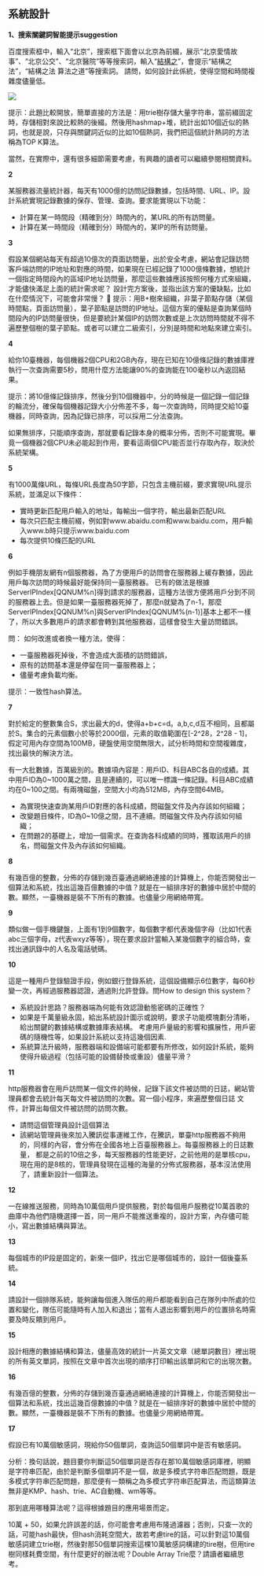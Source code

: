 ## 系統設計

**1、搜索關鍵詞智能提示suggestion**

百度搜索框中，輸入“北京”，搜索框下面會以北京為前綴，展示“北京愛情故事”、“北京公交”、“北京醫院”等等搜索詞，輸入“[結構之](http://www.baidu.com/s?wd=結構之&ie=utf-8)”，會提示“結構之法”，“結構之法 算法之道”等搜索詞。
請問，如何設計此係統，使得空間和時間複雜度儘量低。

![](../images/36~37/36.1.jpg)

提示：此題比較開放，簡單直接的方法是：用trie樹存儲大量字符串，當前綴固定時，存儲相對來說比較熱的後綴。然後用hashmap+堆，統計出如10個近似的熱詞，也就是說，只存與關鍵詞近似的比如10個熱詞，我們把這個統計熱詞的方法稱為TOP K算法。

當然，在實際中，還有很多細節需要考慮，有興趣的讀者可以繼續參閱相關資料。

**2**

某服務器流量統計器，每天有1000億的訪問記錄數據，包括時間、URL、IP。設計系統實現記錄數據的保存、管理、查詢。要求能實現以下功能：
- 計算在某一時間段（精確到分）時間內的，某URL的所有訪問量。
- 計算在某一時間段（精確到分）時間內的，某IP的所有訪問量。

**3**

假設某個網站每天有超過10億次的頁面訪問量，出於安全考慮，網站會記錄訪問客戶端訪問的IP地址和對應的時間，如果現在已經記錄了1000億條數據，想統計一個指定時間段內的區域IP地址訪問量，那麼這些數據應該按照何種方式來組織，才能儘快滿足上面的統計需求呢？
設計完方案後，並指出該方案的優缺點，比如在什麼情況下，可能會非常慢？

提示：用B+樹來組織，非葉子節點存儲（某個時間點，頁面訪問量），葉子節點是訪問的IP地址。這個方案的優點是查詢某個時間段內的IP訪問量很快，但是要統計某個IP的訪問次數或是上次訪問時間就不得不遍歷整個樹的葉子節點。或者可以建立二級索引，分別是時間和地點來建立索引。


**4**

給你10臺機器，每個機器2個CPU和2GB內存，現在已知在10億條記錄的數據庫裡執行一次查詢需要5秒，問用什麼方法能讓90%的查詢能在100毫秒以內返回結果。

提示：將10億條記錄排序，然後分到10個機器中，分的時候是一個記錄一個記錄的輪流分，確保每個機器記錄大小分佈差不多，每一次查詢時，同時提交給10臺機器，同時查詢，因為記錄已排序，可以採用二分法查詢。

如果無排序，只能順序查詢，那就要看記錄本身的概率分佈，否則不可能實現。畢竟一個機器2個CPU未必能起到作用，要看這兩個CPU能否並行存取內存，取決於系統架構。


**5**

有1000萬條URL，每條URL長度為50字節，只包含主機前綴，要求實現URL提示系統，並滿足以下條件：
- 實時更新匹配用戶輸入的地址，每輸出一個字符，輸出最新匹配URL
- 每次只匹配主機前綴，例如對www.abaidu.com和www.baidu.com，用戶輸入www.b時只提示www.baidu.com 
- 每次提供10條匹配的URL


**6**

 例如手機朋友網有n個服務器，為了方便用戶的訪問會在服務器上緩存數據，因此用戶每次訪問的時候最好能保持同一臺服務器。
已有的做法是根據ServerIPIndex[QQNUM%n]得到請求的服務器，這種方法很方便將用戶分到不同的服務器上去。但是如果一臺服務器死掉了，那麼n就變為了n-1，那麼ServerIPIndex[QQNUM%n]與ServerIPIndex[QQNUM%(n-1)]基本上都不一樣了，所以大多數用戶的請求都會轉到其他服務器，這樣會發生大量訪問錯誤。

問： 如何改進或者換一種方法，使得：
- 一臺服務器死掉後，不會造成大面積的訪問錯誤，
- 原有的訪問基本還是停留在同一臺服務器上；
- 儘量考慮負載均衡。

提示：一致性hash算法。


**7**

對於給定的整數集合S，求出最大的d，使得a+b+c=d。a,b,c,d互不相同，且都屬於S。集合的元素個數小於等於2000個，元素的取值範圍在[-2^28，2^28 - 1]，假定可用內存空間為100MB，硬盤使用空間無限大，試分析時間和空間複雜度，找出最快的解決方法。

有一大批數據，百萬級別的。數據項內容是：用戶ID、科目ABC各自的成績。其中用戶ID為0~1000萬之間，且是連續的，可以唯一標識一條記錄。科目ABC成績均在0~100之間。有兩塊磁盤，空間大小均為512MB，內存空間64MB。
- 為實現快速查詢某用戶ID對應的各科成績，問磁盤文件及內存該如何組織；
- 改變題目條件，ID為0~10億之間，且不連續。問磁盤文件及內存該如何組織；
- 在問題2的基礎上，增加一個需求。在查詢各科成績的同時，獲取該用戶的排名，問磁盤文件及內存該如何組織。


**8**

有幾百億的整數，分佈的存儲到幾百臺通過網絡連接的計算機上，你能否開發出一個算法和系統，找出這幾百億數據的中值？就是在一組排序好的數據中居於中間的數。顯然，一臺機器是裝不下所有的數據。也儘量少用網絡帶寬。


**9**

類似做一個手機鍵盤，上面有1到9個數字，每個數字都代表幾個字母（比如1代表abc三個字母，z代表wxyz等等），現在要求設計當輸入某幾個數字的組合時，查找出通訊錄中的人名及電話號碼。


**10**

這是一種用戶登錄驗證手段，例如銀行登錄系統，這個設備顯示6位數字，每60秒變一次，再經過服務器認證，通過則允許登錄。問How to design this system？ 
- 系統設計思路？服務器端為何能有效認證動態密碼的正確性？ 
- 如果是千萬量級永固，給出系統設計圖示或說明，要求子功能模塊劃分清晰，給出關鍵的數據結構或數據庫表結構。 
考慮用戶量級的影響和擴展性，用戶密碼的隨機性等，如果設計系統以支持這幾個因素. 
- 系統算法升級時，服務器端和設備端可能都要有所修改，如何設計系統，能夠使得升級過程（包括可能的設備替換或重設）儘量平滑？


**11**

http服務器會在用戶訪問某一個文件的時候，記錄下該文件被訪問的日誌，網站管理員都會去統計每天每文件被訪問的次數。寫一個小程序，來遍歷整個日誌 文件，計算出每個文件被訪問的訪問次數。
- 請問這個管理員設計這個算法
- 該網站管理員後來加入騰訊從事運維工作，在騰訊，單臺http服務器不夠用的，同樣的內容，會分佈在全國各地上百臺服務器上。每臺服務器上的日誌數量， 都是之前的10倍之多，每天服務器的性能更好，之前他用的是單核cpu，現在用的是8核的，管理員發現在這種的海量的分佈式服務器，基本沒法使用了，請重新設計一個算法。


**12**

一在線推送服務，同時為10萬個用戶提供服務，對於每個用戶服務從10萬首歌的曲庫中為他們隨機選擇一首，同一用戶不能推送重複的，設計方案，內存儘可能小，寫出數據結構與算法。


**13**

每個城市的IP段是固定的，新來一個IP，找出它是哪個城市的，設計一個後臺系統。


**14**

請設計一個排隊系統，能夠讓每個進入隊伍的用戶都能看到自己在隊列中所處的位置和變化，隊伍可能隨時有人加入和退出；當有人退出影響到用戶的位置排名時需要及時反饋到用戶。


**15**

設計相應的數據結構和算法，儘量高效的統計一片英文文章（總單詞數目）裡出現的所有英文單詞，按照在文章中首次出現的順序打印輸出該單詞和它的出現次數。


**16**

有幾百億的整數，分佈的存儲到幾百臺通過網絡連接的計算機上，你能否開發出一個算法和系統，找出這幾百億數據的中值？就是在一組排序好的數據中居於中間的數。顯然，一臺機器是裝不下所有的數據。也儘量少用網絡帶寬。


**17**

假設已有10萬個敏感詞，現給你50個單詞，查詢這50個單詞中是否有敏感詞。

分析：換句話說，題目要你判斷這50個單詞是否存在那10萬個敏感詞庫裡，明顯是字符串匹配，由於是判斷多個單詞不是一個，故是多模式字符串匹配問題，既是多模式字符串匹配問題，那麼便有一類稱之為多模式字符串匹配算法，而這類算法無非是KMP、hash、trie、AC自動機、wm等等。

那到底用哪種算法呢？這得根據題目的應用場景而定。

10萬 + 50，如果允許誤差的話，你可能會考慮用布隆過濾器；否則，只查一次的話，可能hash最快，但hash消耗空間大，故若考慮tire的話，可以針對這10萬個敏感詞建立trie樹，然後對那50個單詞搜索這棵10萬敏感詞構建的tire樹，但用tire樹同樣耗費空間，有什麼更好的辦法呢？Double Array Trie麼？請讀者繼續思考。
